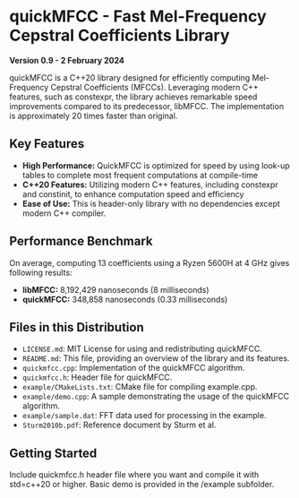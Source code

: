 # quickMFCC - Fast Mel-Frequency Cepstral Coefficients Library

**Version 0.9 - 2 February 2024**

quickMFCC is a C++20 library designed for efficiently computing Mel-Frequency Cepstral Coefficients (MFCCs). Leveraging modern C++ features, such as constexpr, the library achieves remarkable speed improvements compared to its predecessor, libMFCC. The implementation is approximately 20 times faster than original.

## Key Features

- **High Performance:** QuickMFCC is optimized for speed by using look-up tables to complete most frequent computations at compile-time
- **C++20 Features:** Utilizing modern C++ features, including constexpr and constinit, to enhance computation speed and efficiency
- **Ease of Use:** This is header-only library with no dependencies except modern C++ compiler.

## Performance Benchmark

On average, computing 13 coefficients using a Ryzen 5600H at 4 GHz gives following results:

- **libMFCC:** 8,192,429 nanoseconds (8 milliseconds)
- **quickMFCC:** 348,858 nanoseconds (0.33 milliseconds)

## Files in this Distribution

- `LICENSE.md`: MIT License for using and redistributing quickMFCC.
- `README.md`: This file, providing an overview of the library and its features.
- `quickmfcc.cpp`: Implementation of the quickMFCC algorithm.
- `quickmfcc.h`: Header file for quickMFCC.
- `example/CMakeLists.txt`: CMake file for compiling example.cpp.
- `example/demo.cpp`: A sample demonstrating the usage of the quickMFCC algorithm.
- `example/sample.dat`: FFT data used for processing in the example.
- `Sturm2010b.pdf`: Reference document by Sturm et al.

## Getting Started

Include quickmfcc.h header file where you want and compile it with std=c++20 or higher. Basic demo is provided in the /example subfolder.
